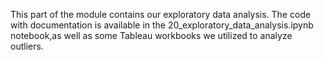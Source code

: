 This part of the module contains our exploratory data analysis. The code with documentation is available in the 20_exploratory_data_analysis.ipynb notebook,as well as some Tableau workbooks we utilized to analyze outliers.
